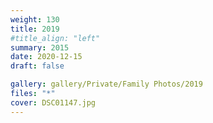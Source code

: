 ```yaml
---
weight: 130
title: 2019
#title_align: "left"
summary: 2015
date: 2020-12-15
draft: false

gallery: gallery/Private/Family Photos/2019
files: "*"
cover: DSC01147.jpg
---
```

